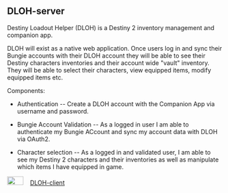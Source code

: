 ## DLOH-server
Destiny Loadout Helper (DLOH) is a Destiny 2 inventory management and companion app.

DLOH will exist as a native web application. 
Once users log in and sync their Bungie accounts with their DLOH account they will be able to see their Destiny characters inventories and their account wide "vault" inventory. 
They will be able to select their characters, view equipped items, modify equipped items etc. 

Components: 
- Authentication
-- Create a DLOH account with the Companion App via username and password. 

- Bungie Account Validation
-- As a logged in user I am able to authenticate my Bungie ACcount and sync my account data with DLOH via OAuth2.

- Character selection
-- As a logged in and validated user, I am able to see my Destiny 2 characters and their inventories as well as manipulate which items I have equipped in game.

<img src="https://media.giphy.com/media/ZuZYKCYJdl30OspQhM/giphy.gif" height="20" width="38"> &nbsp;&nbsp;&nbsp;<a href="https://github.com/travish-io/DLOH-client">DLOH-client</a>
